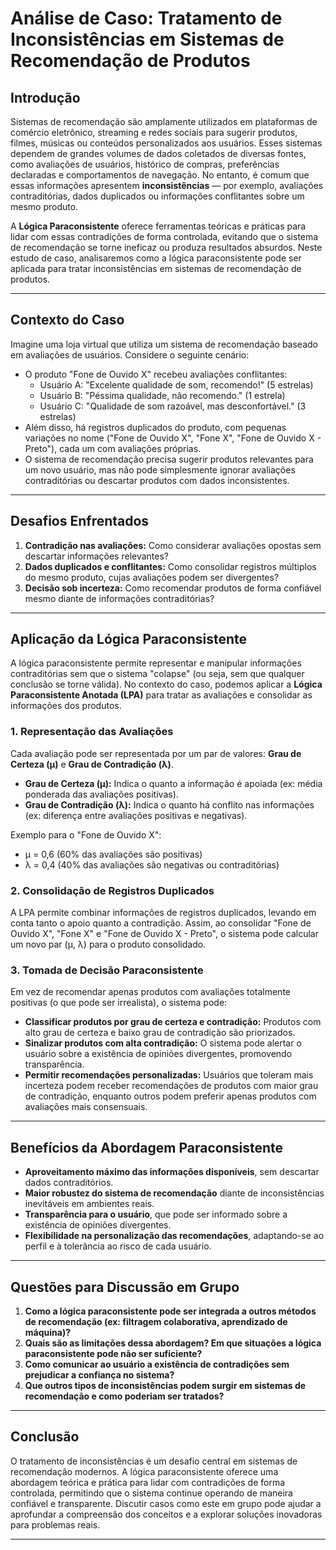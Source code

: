 
# Análise de Caso: Tratamento de Inconsistências em Sistemas de Recomendação de Produtos

## Introdução

Sistemas de recomendação são amplamente utilizados em plataformas de comércio eletrônico, streaming e redes sociais para sugerir produtos, filmes, músicas ou conteúdos personalizados aos usuários. Esses sistemas dependem de grandes volumes de dados coletados de diversas fontes, como avaliações de usuários, histórico de compras, preferências declaradas e comportamentos de navegação. No entanto, é comum que essas informações apresentem **inconsistências** — por exemplo, avaliações contraditórias, dados duplicados ou informações conflitantes sobre um mesmo produto.

A **Lógica Paraconsistente** oferece ferramentas teóricas e práticas para lidar com essas contradições de forma controlada, evitando que o sistema de recomendação se torne ineficaz ou produza resultados absurdos. Neste estudo de caso, analisaremos como a lógica paraconsistente pode ser aplicada para tratar inconsistências em sistemas de recomendação de produtos.

---

## Contexto do Caso

Imagine uma loja virtual que utiliza um sistema de recomendação baseado em avaliações de usuários. Considere o seguinte cenário:

- O produto "Fone de Ouvido X" recebeu avaliações conflitantes:
  - Usuário A: "Excelente qualidade de som, recomendo!" (5 estrelas)
  - Usuário B: "Péssima qualidade, não recomendo." (1 estrela)
  - Usuário C: "Qualidade de som razoável, mas desconfortável." (3 estrelas)
- Além disso, há registros duplicados do produto, com pequenas variações no nome ("Fone de Ouvido X", "Fone X", "Fone de Ouvido X - Preto"), cada um com avaliações próprias.
- O sistema de recomendação precisa sugerir produtos relevantes para um novo usuário, mas não pode simplesmente ignorar avaliações contraditórias ou descartar produtos com dados inconsistentes.

---

## Desafios Enfrentados

1. **Contradição nas avaliações:** Como considerar avaliações opostas sem descartar informações relevantes?
2. **Dados duplicados e conflitantes:** Como consolidar registros múltiplos do mesmo produto, cujas avaliações podem ser divergentes?
3. **Decisão sob incerteza:** Como recomendar produtos de forma confiável mesmo diante de informações contraditórias?

---

## Aplicação da Lógica Paraconsistente

A lógica paraconsistente permite representar e manipular informações contraditórias sem que o sistema "colapse" (ou seja, sem que qualquer conclusão se torne válida). No contexto do caso, podemos aplicar a **Lógica Paraconsistente Anotada (LPA)** para tratar as avaliações e consolidar as informações dos produtos.

### 1. Representação das Avaliações

Cada avaliação pode ser representada por um par de valores: **Grau de Certeza (μ)** e **Grau de Contradição (λ)**.

- **Grau de Certeza (μ):** Indica o quanto a informação é apoiada (ex: média ponderada das avaliações positivas).
- **Grau de Contradição (λ):** Indica o quanto há conflito nas informações (ex: diferença entre avaliações positivas e negativas).

Exemplo para o "Fone de Ouvido X":
- μ = 0,6 (60% das avaliações são positivas)
- λ = 0,4 (40% das avaliações são negativas ou contraditórias)

### 2. Consolidação de Registros Duplicados

A LPA permite combinar informações de registros duplicados, levando em conta tanto o apoio quanto a contradição. Assim, ao consolidar "Fone de Ouvido X", "Fone X" e "Fone de Ouvido X - Preto", o sistema pode calcular um novo par (μ, λ) para o produto consolidado.

### 3. Tomada de Decisão Paraconsistente

Em vez de recomendar apenas produtos com avaliações totalmente positivas (o que pode ser irrealista), o sistema pode:

- **Classificar produtos por grau de certeza e contradição:** Produtos com alto grau de certeza e baixo grau de contradição são priorizados.
- **Sinalizar produtos com alta contradição:** O sistema pode alertar o usuário sobre a existência de opiniões divergentes, promovendo transparência.
- **Permitir recomendações personalizadas:** Usuários que toleram mais incerteza podem receber recomendações de produtos com maior grau de contradição, enquanto outros podem preferir apenas produtos com avaliações mais consensuais.

---

## Benefícios da Abordagem Paraconsistente

- **Aproveitamento máximo das informações disponíveis**, sem descartar dados contraditórios.
- **Maior robustez do sistema de recomendação** diante de inconsistências inevitáveis em ambientes reais.
- **Transparência para o usuário**, que pode ser informado sobre a existência de opiniões divergentes.
- **Flexibilidade na personalização das recomendações**, adaptando-se ao perfil e à tolerância ao risco de cada usuário.

---

## Questões para Discussão em Grupo

1. **Como a lógica paraconsistente pode ser integrada a outros métodos de recomendação (ex: filtragem colaborativa, aprendizado de máquina)?**
2. **Quais são as limitações dessa abordagem? Em que situações a lógica paraconsistente pode não ser suficiente?**
3. **Como comunicar ao usuário a existência de contradições sem prejudicar a confiança no sistema?**
4. **Que outros tipos de inconsistências podem surgir em sistemas de recomendação e como poderiam ser tratados?**

---

## Conclusão

O tratamento de inconsistências é um desafio central em sistemas de recomendação modernos. A lógica paraconsistente oferece uma abordagem teórica e prática para lidar com contradições de forma controlada, permitindo que o sistema continue operando de maneira confiável e transparente. Discutir casos como este em grupo pode ajudar a aprofundar a compreensão dos conceitos e a explorar soluções inovadoras para problemas reais.

---
```